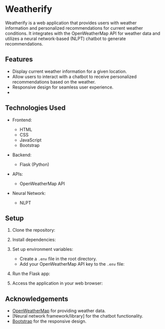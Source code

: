 # Weatherify

Weatherify is a web application that provides users with weather information and personalized recommendations for current weather conditions. It integrates with the OpenWeatherMap API for weather data and utilizes a neural network-based (NLPT) chatbot to generate recommendations.

## Features

- Display current weather information for a given location.
- Allow users to interact with a chatbot to receive personalized recommendations based on the weather.
- Responsive design for seamless user experience.
- 
## Technologies Used

- Frontend:
  - HTML
  - CSS
  - JavaScript
  - Bootstrap
  
- Backend:
  - Flask (Python)
  
- APIs:
  - OpenWeatherMap API
  
- Neural Network:
  - NLPT

## Setup

1. Clone the repository:


2. Install dependencies:


3. Set up environment variables:
   - Create a `.env` file in the root directory.
   - Add your OpenWeatherMap API key to the `.env` file:


4. Run the Flask app:


5. Access the application in your web browser:




## Acknowledgements

- [OpenWeatherMap](https://openweathermap.org/) for providing weather data.
- [Neural network framework/library] for the chatbot functionality.
- [Bootstrap](https://getbootstrap.com/) for the responsive design.




